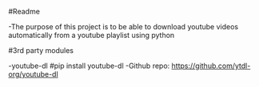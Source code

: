 #Readme

-The purpose of this project is to be able to download youtube videos automatically from a youtube playlist using python

#3rd party modules

-youtube-dl #pip install youtube-dl
-Github repo: https://github.com/ytdl-org/youtube-dl

